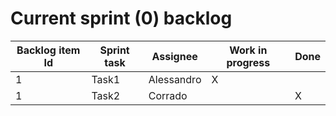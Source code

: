 # Current sprint (0) backlog
|Backlog item Id|Sprint task|Assignee|Work in progress|Done|
|------------|-----------|------------|-|-|
|1|Task1|Alessandro|X||
|1|Task2|Corrado||X|
